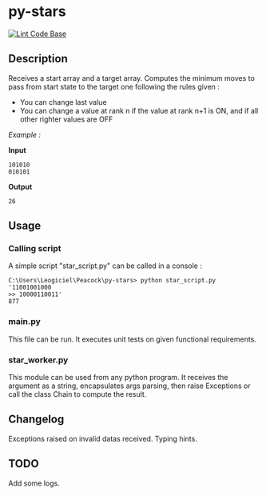 # py-stars #

[![Lint Code Base](https://github.com/Leogiciel/py-stars/actions/workflows/linter.yml/badge.svg?branch=dev)](https://github.com/Leogiciel/py-stars/actions/workflows/linter.yml)

## Description ##

Receives a start array and a target array.
Computes the minimum moves to pass from start state to the target one following the rules given :
- You can change last value
- You can change a value at rank n if the value at rank n+1 is ON, and if all other righter values are OFF

*Example :*

**Input**
````lang-txt
101010
010101
````

**Output**
````lang-txt
26
````

## Usage ##

### Calling script ###

A simple script "star_script.py" can be called in a console :
````lang-txt
C:\Users\Leogiciel\Peacock\py-stars> python star_script.py '11001001000
>> 10000110011'
877
````

### main.py ###

This file can be run. It executes unit tests on given functional requirements.

### star_worker.py ###

This module can be used from any python program.
It receives the argument as a string, encapsulates args parsing, then raise Exceptions or call the class Chain to compute the result.

## Changelog ##

Exceptions raised on invalid datas received.
Typing hints.

## TODO ##

Add some logs.
